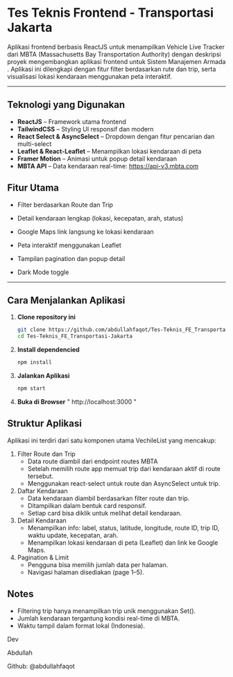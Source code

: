 # Tes Teknis Frontend - Transportasi Jakarta

Aplikasi frontend berbasis ReactJS untuk menampilkan Vehicle Live Tracker dari MBTA (Massachusetts Bay Transportation Authority) dengan deskripsi proyek mengembangkan aplikasi frontend untuk Sistem Manajemen Armada . Aplikasi ini dilengkapi dengan fitur filter berdasarkan rute dan trip, serta visualisasi lokasi kendaraan menggunakan peta interaktif.

---

## Teknologi yang Digunakan

- **ReactJS** – Framework utama frontend
- **TailwindCSS** – Styling UI responsif dan modern
- **React Select & AsyncSelect** – Dropdown dengan fitur pencarian dan multi-select
- **Leaflet & React-Leaflet** – Menampilkan lokasi kendaraan di peta
- **Framer Motion** – Animasi untuk popup detail kendaraan
- **MBTA API** – Data kendaraan real-time: https://api-v3.mbta.com

## Fitur Utama

- Filter berdasarkan Route dan Trip

- Detail kendaraan lengkap (lokasi, kecepatan, arah, status)

- Google Maps link langsung ke lokasi kendaraan

- Peta interaktif menggunakan Leaflet

- Tampilan pagination dan popup detail

- Dark Mode toggle

---

## Cara Menjalankan Aplikasi

1. **Clone repository ini**
   ```bash
   git clone https://github.com/abdullahfaqot/Tes-Teknis_FE_Transportasi-Jakarta.git
   cd Tes-Teknis_FE_Transportasi-Jakarta
2. **Install dependencied**
   ```bash
   npm install  
3. **Jalankan Aplikasi**
   ```bash
   npm start 
4. **Buka di Browser**
   " http://localhost:3000 "   



## Struktur Aplikasi

Aplikasi ini terdiri dari satu komponen utama VechileList yang mencakup:

1. Filter Route dan Trip
   - Data route diambil dari endpoint routes MBTA 
   - Setelah memilih route app memuat trip dari kendaraan aktif di route tersebut.
   - Menggunakan react-select untuk route dan AsyncSelect untuk trip.
2. Daftar Kendaraan
   - Data kendaraan diambil berdasarkan filter route dan trip.
   - Ditampilkan dalam bentuk card responsif.
   - Setiap card bisa diklik untuk melihat detail kendaraan.
3. Detail Kendaraan   
   - Menampilkan info: label, status, latitude, longitude, route ID, trip ID, waktu update, kecepatan, arah.
   - Menampilkan lokasi kendaraan di peta (Leaflet) dan link ke Google Maps.
4. Pagination & Limit
   - Pengguna bisa memilih jumlah data per halaman.
   - Navigasi halaman disediakan (page 1–5).

## Notes

   - Filtering trip hanya menampilkan trip unik menggunakan Set().
   - Jumlah kendaraan tergantung kondisi real-time di MBTA.
   - Waktu tampil dalam format lokal (Indonesia).

Dev 

Abdullah 

Github: @abdullahfaqot

        

